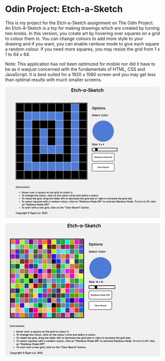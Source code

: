 # Odin Project: Etch-a-Sketch

This is my project for the Etch-a-Sketch assignment on The Odin Project. An Etch-A-Sketch is a toy for making drawings which are created by turning two knobs. In this version, you create art by hovering over squares on a grid to colour them in. You can change colours to add more style to your drawing and if you want, you can enable rainbow mode to give each square a random colour. If you need more squares, you may resize the grid from 1 x 1 to 64 x 64. 

Note: This application has not been optimized for mobile nor did it have to be as it wasjust concerned with the fundamentals of HTML, CSS and JavaScript. It is best suited for a 1920 x 1080 screen and you may get less than optimal results with much smaller screens.

![Example of drawing with colour picker](/images/image1.png)

![Rainbow Mode Activated](/images/image2.png)